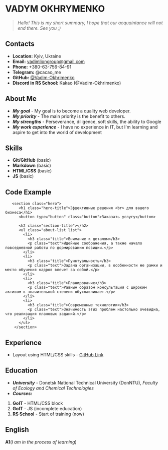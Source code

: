 # VADYM OKHRYMENKO
> *Hello! This is my short summary, I hope that our acquaintance will not end there. See you ;)*

## Contacts 

* **Location:** Kyiv, Ukraine
* **Email:** vadimliongroup@gmail.com
* **Phone:** +380-63-756-84-91
* **Telegram:** @cacao_me
* **GitHub:** [@Vadim-Okhrimenko](https://github.com/Vadim-Okhrimenko)
* **Discord in RS School:** Kakao (@Vadim-Okhrimenko)

## About Me

* ***My goal*** - My goal is to become a quality web developer.
* ***My priority*** - The main priority is the benefit to others.
* ***My strengths*** - Perseverance, diligence, soft skills, the ability to Google
* ***My work experience*** - I have no experience in IT, but I'm learning and aspire to get into the world of development

## Skills

* **Git/GitHub** (basic)
* **Markdown** (basic)
* **HTML/CSS** (basic)
* **JS** (basic)

## Code Example

```
   <section class="hero">
      <h1 class="hero-title">Эффективные решения <br> для вашего бизнеса</h1>
      <button type="button" class="button">Заказать услугу</button>

      <h2 class="section-title"></h2>
      <ul class="about-list list">
        <li>
          <h3 class="title">Внимание к деталям</h3>
          <p class="text">Идейные соображения, а также начало повседневной работы по формированию позиции.</p>
        </li>
        <li>
          <h3 class="title">Пунктуальность</h3>
          <p class="text">Задача организации, в особенности же рамки и место обучения кадров влечет за собой.</p>
        </li>
        <li>
          <h3 class="title">Планирование</h3>
          <p class="text">Равным образом консультация с широким активом в значительной степени обуславливает.</p>
        </li>
        <li>
          <h3 class="title">Современные технологии</h3>
          <p class="text">Значимость этих проблем настолько очевидна, что реализация плановых заданий.</p>
        </li>
      </ul>
    </section>
```

## Experience

* Layout using HTML/CSS skills - [GitHub Link](https://vadim-okhrimenko.github.io/goit-markup-hw-08/)

## Education

* ***University*** - Donetsk National Technical University (DonNTU), *Faculty of Ecology and Chemical Technologies*
* ***Courses:***
1. **GoIT** - HTML/CSS block
2. **GoIT** - JS (incomplete education)
3. **RS School** - Start of training (now)

## English

**А1**(*I am in the process of learning*)
